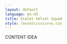 ```yaml
---
layout: default
language: en-US
title: Violet Velvet Squad
style: /assets/css/vvs.css
---
```


CONTENT
IDEA

